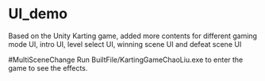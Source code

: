 # UI_demo
Based on the Unity Karting game, added more contents for different gaming mode UI, intro UI, level select UI, winning scene UI and defeat scene UI

#MultiSceneChange
Run BuiltFile/KartingGameChaoLiu.exe to enter the game to see the effects.
